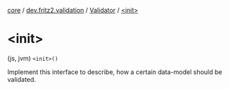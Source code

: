[core](../../index.md) / [dev.fritz2.validation](../index.md) / [Validator](index.md) / [&lt;init&gt;](./-init-.md)

# &lt;init&gt;

(js, jvm) `<init>()`

Implement this interface to describe, how a certain data-model should be validated.

